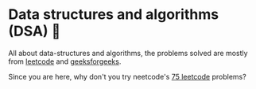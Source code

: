 # Data structures and algorithms (DSA) 🚀

All about data-structures and algorithms, the problems solved are mostly from [leetcode](https://leetcode.com) and [geeksforgeeks](https://www.geeksforgeeks.org/).

Since you are here, why don't you try neetcode's [75 leetcode](https://docs.google.com/spreadsheets/d/1LBIOy7nAzDZmRlrIyslY62gZY7IUUTkjTT-5h8gT0bU/edit?usp=sharing) problems?

